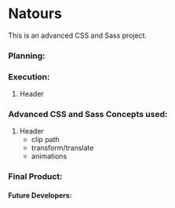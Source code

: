 # Natours

This is an advanced CSS and Sass project.

### Planning:
 

### Execution:
1. Header 


### Advanced CSS and Sass Concepts used:
1. Header
	* clip path
	* transform/translate
	* animations 


### Final Product:

<!-- ![](project.jpg) -->


#### Future Developers:
